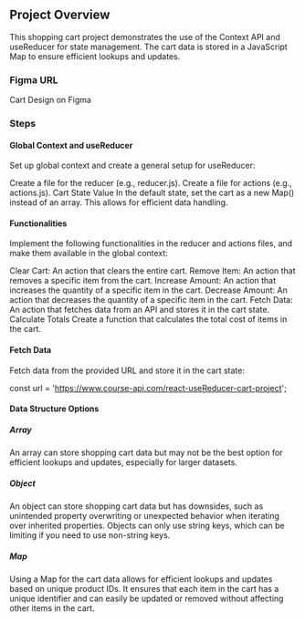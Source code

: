 ## Project Overview

This shopping cart project demonstrates the use of the Context API and useReducer for state management. The cart data is stored in a JavaScript Map to ensure efficient lookups and updates.

### Figma URL

Cart Design on Figma

### Steps

#### Global Context and useReducer

Set up global context and create a general setup for useReducer:

Create a file for the reducer (e.g., reducer.js).
Create a file for actions (e.g., actions.js).
Cart State Value
In the default state, set the cart as a new Map() instead of an array. This allows for efficient data handling.

#### Functionalities

Implement the following functionalities in the reducer and actions files, and make them available in the global context:

Clear Cart: An action that clears the entire cart.
Remove Item: An action that removes a specific item from the cart.
Increase Amount: An action that increases the quantity of a specific item in the cart.
Decrease Amount: An action that decreases the quantity of a specific item in the cart.
Fetch Data: An action that fetches data from an API and stores it in the cart state.
Calculate Totals
Create a function that calculates the total cost of items in the cart.

#### Fetch Data

Fetch data from the provided URL and store it in the cart state:

const url = 'https://www.course-api.com/react-useReducer-cart-project';

#### Data Structure Options

##### Array

An array can store shopping cart data but may not be the best option for efficient lookups and updates, especially for larger datasets.

##### Object

An object can store shopping cart data but has downsides, such as unintended property overwriting or unexpected behavior when iterating over inherited properties. Objects can only use string keys, which can be limiting if you need to use non-string keys.

##### Map

Using a Map for the cart data allows for efficient lookups and updates based on unique product IDs. It ensures that each item in the cart has a unique identifier and can easily be updated or removed without affecting other items in the cart.
